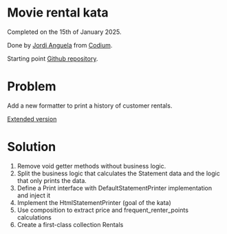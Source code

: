 # Movie rental kata
Completed on the 15th of January 2025.

Done by [Jordi Anguela](https://www.linkedin.com/in/jordianguela/) from [Codium](https://www.codium.team/).

Starting point [Github repository](https://github.com/SoftwareCraftersMurcia/movie-rental).

# Problem
Add a new formatter to print a history of customer rentals.

[Extended version](https://github.com/SoftwareCraftersMurcia/movie-rental/blob/main/README.md)

# Solution
1. Remove void getter methods without business logic.
2. Split the business logic that calculates the Statement data and the logic that only prints the data.
3. Define a Print interface with DefaultStatementPrinter implementation and inject it
4. Implement the HtmlStatementPrinter (goal of the kata) 
5. Use composition to extract price and frequent_renter_points calculations
6. Create a first-class collection Rentals
